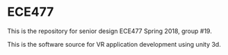# ECE477
This is the repository for senior design ECE477 Spring 2018, group #19. 

This is the software source for VR application development using unity 3d. 

